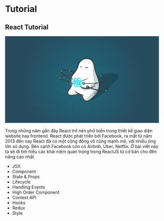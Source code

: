 # Tutorial

## React Tutorial

![Basic Concepts React](.gitbook/assets/react.png)

Trong những năm gần đây React trở nên phổ biến trong thiết kế giao diện website hay frontend. React được phát triển bởi Facebook, ra mắt từ năm 2013 đến nay React đã có một cộng đồng vô cùng mạnh mẽ, với nhiều ông lớn sử dụng. Bên cạnh Facebook còn có Airbnb, Uber, Netflix. Ở bài viết này ta sẽ đi tìm hiểu các khái niệm quan trọng trong ReactJS từ cơ bản cho đến nâng cao nhất.

* JSX
* Component
* State & Props
* Lifecycle
* Handling Events
* High Order Component
* Context API
* Hooks
* Redux
* Style

